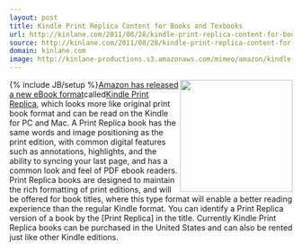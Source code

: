```yaml
---
layout: post
title: Kindle Print Replica Content for Books and Texbooks
url: http://kinlane.com/2011/08/28/kindle-print-replica-content-for-books-and-texbooks/
source: http://kinlane.com/2011/08/28/kindle-print-replica-content-for-books-and-texbooks/
domain: kinlane.com
image: http://kinlane-productions.s3.amazonaws.com/mimeo/amazon/kindle-reader.jpg
---
```

{% include JB/setup %}<img src="http://kinlane-productions.s3.amazonaws.com/mimeo/amazon/kindle-reader.jpg" alt="" width="200" align="right" /><a title="Amazon has released a new eBook format" href="http://www.teleread.com/paul-biba/new-ebook-format-from-amazon/">Amazon has released a new eBook format</a>called<a title="Kindle Print Replica" href="http://www.amazon.com/gp/help/customer/display.html?nodeId=200738250">Kindle Print Replica</a>, which looks more like original print book format and can be read on the Kindle for PC and Mac. A Print Replica book has the same words and image positioning as the print edition, with common digital features such as annotations, highlights, and the ability to syncing your last page, and has a common look and feel of PDF ebook readers. Print Replica books are designed to maintain the rich formatting of print editions, and will be offered for book titles, where this type format will enable a better reading experience than the regular Kindle format. You can identify a Print Replica version of a book by the [Print Replica] in the title. Currently Kindle Print Replica books can be purchased in the United States and can also be rented just like other Kindle editions.